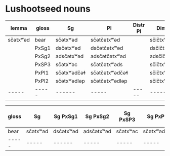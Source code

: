 # Lushootseed nouns

|lemma|gloss|Sg|Pl|Distr Pl|Dim Sg|Dim Pl|
|-----|-----|------|-----|-----|-----|-----|
|sčətxʷəd|bear|sčətxʷəd|sčətčətxʷəd||sčičtxʷəd|sčičičtxʷəd|
||PxSg1|dsčətxʷəd|dsčətčətxʷəd||dsčičtxʷəd|dsčičičtxʷəd|
||PxSg2|adsčətxʷəd|adsčətčətxʷəd||adsčičtxʷəd|adsčičičtxʷəd|
||PxSP3|sčətxʷəc|sčətčətxʷəds||sčičtxʷəds|sčičičtxʷəds|
||PxPl1|sčətxʷədčəɬ|sčətčətxʷədčəɬ||sčičtxʷədčəɬ|sčičičtxʷədčəɬ|
||PxPl2|sčətxʷədləp|sčətčətxʷədləp||sčičtxʷədləp|sčičičtxʷədləp|
|-----|-----|------|-----|-----|-----|-----|


|gloss|Sg|Sg PxSg1|Sg PxSg2|Sg PxSP3|Sg PxPl1|Sg PxPl2|Pl|Pl PxSg1|Pl PxSg2|Pl PxSP3|Pl PxPl1|Pl PxPl2|Distr Pl|Distr Pl PxSg1|Distr Pl PxSg2|Distr Pl PxSP3|Distr Pl PxPl1|Distr Pl PxPl2|Dim Sg|Dim Sg PxSg1|Dim Sg PxSg2|Dim Sg PxSP3|Dim Sg PxPl1|Dim Sg PxPl2|Dim Pl|Dim Pl PxSg1|Dim Pl PxSg2|Dim Pl PxSP3|Dim Pl PxPl1|Dim Pl PxPl2|
|-----|-----|------|-----|-----|-----|-----|------|-----|-----|-----|-----|------|-----|-----|-----|-----|------|-----|-----|-----|-----|------|-----|-----|-----|-----|------|-----|-----|-----|
|bear|sčətxʷəd|dsčətxʷəd|adsčətxʷəd|sčətxʷəc|sčətxʷədčəɬ|sčətxʷədləp|sčətčətxʷəd|dsčətčətxʷəd|adsčətčətxʷəd|sčətčətxʷəds|sčətčətxʷədčəɬ|sčətčətxʷədləp|||||||sčičtxʷəd|dsčičtxʷəd|adsčičtxʷəd|sčičtxʷəds|sčičtxʷədčəɬ|sčičtxʷədləp|sčičičtxʷəd|dsčičičtxʷəd|adsčičičtxʷəd|sčičičtxʷəds|sčičičtxʷədčəɬ|sčičičtxʷədləp|
|-----|-----|------|-----|-----|-----|-----|------|-----|-----|-----|-----|------|-----|-----|-----|-----|------|-----|-----|-----|-----|------|-----|-----|-----|-----|------|-----|-----|-----|
